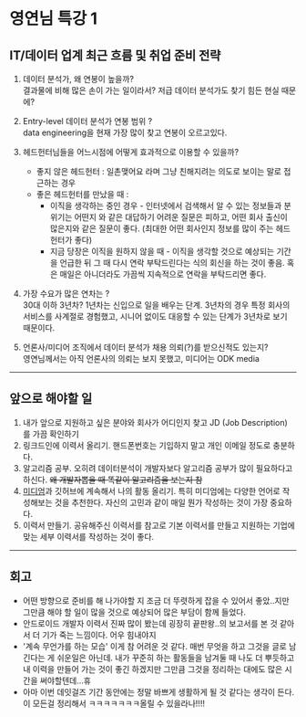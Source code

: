 # 영연님 특강 1
## IT/데이터 업계 최근 흐름 및 취업 준비 전략

1. 데이터 분석가, 왜 연봉이 높을까? <br>결과물에 비해 많은 손이 가는 일이라서? 저급 데이터 분석가도 찾기 힘든 현실 때문에?

2. Entry-level 데이터 분석가 연봉 범위 ? <br> data engineering을 현재 가장 많이 찾고 연봉이 오르고있다.

3. 헤드헌터님들을 어느시점에 어떻게 효과적으로 이용할 수 있을까?<br>
    * 좋지 않은 헤드헌터 : 일촌맺어요 라며 그냥 친해지려는 의도로 보이는 말로 접근하는 경우
    * 좋은 헤드헌터를 만났을 때 :
        * 이직을 생각하는 중인 경우 - 인터넷에서 검색해서 알 수 있는 정보들과 분위기는 어떤지 와 같은 대답하기 어려운 질문은 피하고, 어떤 회사 출신이 많은지와 같은 질문이 좋다. (최대한 어떤 회사인지 정보를 많이 주는 헤드헌터가 좋다)
        * 지금 당장은 이직을 원하지 않을 때 - 이직을 생각할 것으로 예상되는 기간을 언급한 뒤 그 때 다시 연락 부탁드린다는 식의 회신을 하는 것이 좋음. 혹은 매일은 아니더라도 가끔씩 지속적으로 연락을 부탁드리면 좋다.

4. 가장 수요가 많은 연차는 ? <br>
30대 이하 3년차? 1년차는 신입으로 일을 배우는 단계. 3년차의 경우 특정 회사의 서비스를 사계절로 경험했고, 시니어 없이도 대응할 수 있는 단계가 3년차로 보기 때문이다.

5. 언론사/미디어 조직에서 데이터 분석가 채용 의뢰(?)를 받으신적도 있는지? <br>
영연님께서는 아직 언론사의 의뢰는 보지 못했고, 미디어는 ODK media


<hr>

## 앞으로 해야할 일

1. 내가 앞으로 지원하고 싶은 분야와 회사가 어디인지 찾고 JD (Job Description) 를 가끔 확인하기
2. 링크드인에 이력서 올리기. 핸드폰번호는 기입하지 말고 개인 이메일 정도로 충분하다.
3. 알고리즘 공부. 오히려 데이터분석이 개발자보다 알고리즘 공부가 많이 필요하다고 하신다. ~~왜 개발자뽑을 때 똑같이 알고리즘을 보는지 참~~
4. [미디엄](https://medium.com/)과 깃허브에 계속해서 나의 활동 올리기. 특히 미디엄에는 다양한 언어로 작성해보는 것을 추천한다. 자신의 고민과 같이 매일 뭔가 작성하는 것이 가장 중요하다.
5. 이력서 만들기. 공유해주신 이력서를 참고로 기본 이력서를 만들고 지원하는 기업에 맞는 세부 이력서를 작성하는 것이 좋다.



<hr>

## 회고

* 어떤 방향으로 준비를 해 나가야할 지 조금 더 뚜렷하게 잡을 수 있어서 좋았..지만 그만큼 해야 할 일이 많을 것으로 예상되어 많은 부담이 함께 들었다.
* 안드로이드 개발자 이력서 진짜 많이 봤는데 굉장히 끝판왕..의 보고서를 본 것 같아서 더 기가 죽는 느낌이다. 어우 힘내야지
* '계속 무언가를 하는 모습' 이게 참 어려운 것 같다. 매번 무엇을 하고 그것을 글로 남긴다는 게 쉬운일은 아닌데. 내가 꾸준히 하는 활동들을 남겨둘 때 나도 더 뿌듯하고 내 이력을 만들어 가는 것이 좋긴 하겠지만 그만큼 그것을 정리하는 대에도 많은 시간을 써야할텐데...휴 
* 아마 이번 데잇걸즈 기간 동안에는 정말 바쁘게 생활하게 될 것 같다는 생각이 든다. 이 모든걸 정리해서 ㅋㅋㅋㅋㅋㅋㅋ올릴 수 있을라나!!!!